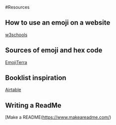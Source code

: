 #Resources

## How to use an emoji on a website
[w3schools](https://www.w3schools.com/charsets/ref_emoji_smileys.asp)

## Sources of emoji and hex code
[EmojiTerra](https://emojiterra.com/)

## Booklist inspiration
[Airtable](https://airtable.com/universe/expqM3OWZoJkjl7wy/the-monster-list-of-ux-books?explore=true)

## Writing a ReadMe
[Make a README(https://www.makeareadme.com/)